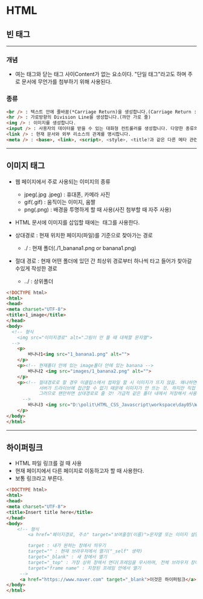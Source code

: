 # HTML

## 빈 태그
---------------------------
### 개념
- 여는 태그와 닫는 태그 사이Content가 없는 요소이다. "단일 태그"라고도 하며 주로 문서에 무언가를 첨부하기 위해 사용된다.


### 종류
```html
<br /> : 텍스트 안에 줄바꿈(*Carriage Return)을 생성합니다.(Carriage Return : 현재 위치를 나타내는 커서를 맨 앞으로 이동시킨다는 뜻)
<hr /> : 가로방향의 Division Line을 생성합니다.(까만 가로 줄)
<img /> : 이미지를 생성합니다.
<input /> : 사용자의 데이터를 받을 수 있는 대화형 컨트롤러를 생성합니다. 다양한 종류의 입력 데이터 유형이 있습니다.
<link /> : 현재 문서와 외부 리소스의 관계를 명시합니다.
<meta /> : <base>, <link>, <script>, <style>, <title?과 같은 다른 메타 관련 요소로 나타낼 수 없는 메타데이터를 나타냅니다.
```

--------------------------
## 이미지 태그 
- 웹 페이지에서 주로 사용되는 이미지의 종류
   - jpeg(.jpg .jpeg) : 휴대폰, 카메라 사진
   - gif(.gif) : 움직이는 이미지, 움짤
   - png(.png) : 배경을 투명하게 할 때 사용(사진 첨부할 때 자주 사용)

- HTML 문서에 이미지를 삽입할 때에는 <img> 태그를 사용한다.

- 상대경로 : 현재 위치한 페이지(파일)를 기준으로 찾아가는 경로
   - ./ : 현재 폴더(./1_banana1.png or banana1.png)


- 절대 경로 : 현재 어떤 폴더에 있던 간 최상위 경로부터 하나씩 타고 들어가 찾아갈 수있게 작성한 경로
   - ../ : 상위폴더
```html
<!DOCTYPE html>
<html>
<head>
<meta charset="UTF-8">
<title>1_image</title>
</head>
<body>
  <!-- 형식
    <img src="이미지경로" alt="그림이 안 뜰 때 대체할 문자열">
  -->
	<p>
		바나나1<img src="1_banana1.png" alt="">
	</p>
	<p><!-- 현재폴더 안에 있는 image폴더 안에 있는 banana -->
		바나나2 <img src="images/1_banana2.png" alt="">
	</p>
	<p><!-- 절대경로로 할 경우 이클립스에서 컴파일 할 시 이미지가 뜨지 않음. 왜냐하면 서버를 거쳐서 페이지를 만들기 때문이다.
			서버가 드라이브에 접근할 수 없기 때문에 이미지가 안 뜨는 것. 하지만 직접 폴더에서 HTML 파일을 더블클릭 해 열 경우 사진이 옳바르게 띄워진다. 
			그러므로 왠만하면 상대경로로 줄 것! 가급적 같은 폴더 내에서 저장해서 사용하기
      -->
		바나나3 <img src="D:\polit\HTML_CSS_Javascript\workspace\day05\WebContent\1_banana3" alt="">
	</p>
</body>
</html>
```

--------------------

## 하이퍼링크
- HTML 파일 링크를 걸 때 사용
- 현재 페이지에서 다른 페이지로 이동하고자 할 때 사용한다.
- 보통 링크라고 부른다.

```html
<!DOCTYPE html>
<html>
<head>
<meta charset="UTF-8">
<title>Insert title here</title>
</head>
<body>
	<!-- 형식
		<a href="페이지경로, 주소" target="보여줄창(이름)">문자열 또는 이미지 설명</a>

		target : 내가 원하는 창에서 띄우기
		target="" : 현재 브라우저에서 열기("_self" 생략) 
		target="_blank" : 새 창에서 열기
		target="_top" : 가장 상위 창에서 연다(프레임을 무시하며, 전체 브라우저 창에서 작동한다. 부모가 없으면_self처럼 작동)
		target="frame name" : 지정된 프레임 안에서 열기
	 -->
	 <a href="https://www.naver.com" target="_blank">이것은 하이퍼링크</a>
</body>
</html>
```

